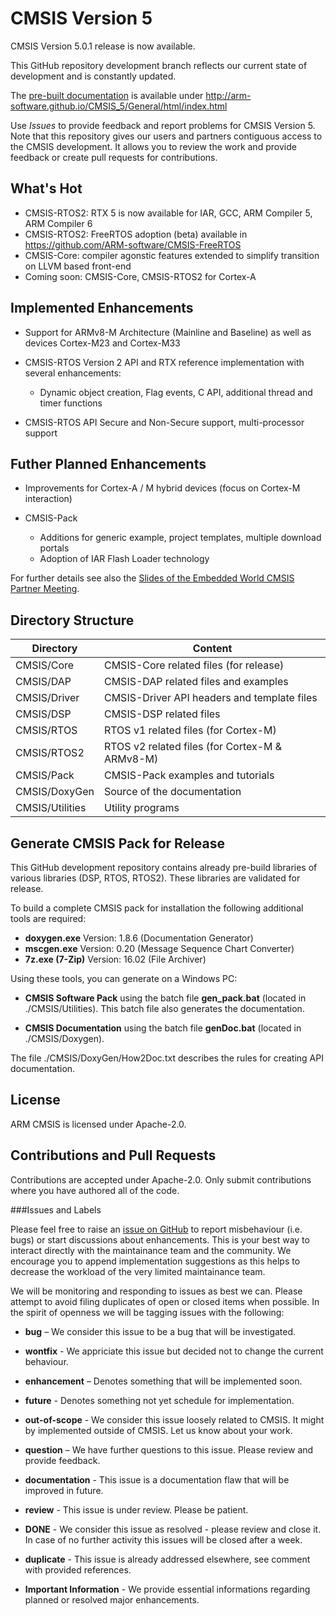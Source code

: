 # CMSIS Version 5

CMSIS Version 5.0.1 release is now available.

This GitHub repository development branch reflects our current state of development and is constantly updated.

The [pre-built documentation](http://arm-software.github.io/CMSIS_5/General/html/index.html) is available under http://arm-software.github.io/CMSIS_5/General/html/index.html

Use *Issues* to provide feedback and report problems for CMSIS Version 5. Note that this repository gives our users and partners contiguous access to the CMSIS development. It allows you to review the work and provide feedback or create pull requests for contributions.

## What's Hot
 - CMSIS-RTOS2: RTX 5 is now available for IAR, GCC, ARM Compiler 5, ARM Compiler 6
 - CMSIS-RTOS2: FreeRTOS adoption (beta) available in https://github.com/ARM-software/CMSIS-FreeRTOS
 - CMSIS-Core: compiler agonstic features extended to simplify transition on LLVM based front-end
 - Coming soon: CMSIS-Core, CMSIS-RTOS2 for Cortex-A

## Implemented Enhancements
 - Support for ARMv8-M Architecture (Mainline and Baseline) as well as devices Cortex-M23 and Cortex-M33

 - CMSIS-RTOS Version 2 API and RTX reference implementation with several enhancements:
     - Dynamic object creation, Flag events, C API, additional thread and timer functions

 - CMSIS-RTOS API Secure and Non-Secure support, multi-processor support

## Futher Planned Enhancements
 - Improvements for Cortex-A / M hybrid devices (focus on Cortex-M interaction)

 - CMSIS-Pack 
     - Additions for generic example, project templates, multiple download portals
     - Adoption of IAR Flash Loader technology

For further details see also the [Slides of the Embedded World CMSIS Partner Meeting](https://github.com/ARM-software/CMSIS_5/blob/master/CMSIS_EW2016.pdf).

## Directory Structure

| Directory       | Content                                        |                
| --------------- | ---------------------------------------------- |
| CMSIS/Core      | CMSIS-Core related files (for release)         |
| CMSIS/DAP       | CMSIS-DAP related files and examples           |
| CMSIS/Driver    | CMSIS-Driver API headers and template files    |
| CMSIS/DSP       | CMSIS-DSP related files                        |
| CMSIS/RTOS      | RTOS v1 related files (for Cortex-M)           |
| CMSIS/RTOS2     | RTOS v2 related files (for Cortex-M & ARMv8-M) |
| CMSIS/Pack      | CMSIS-Pack examples and tutorials              |
| CMSIS/DoxyGen   | Source of the documentation                    |
| CMSIS/Utilities | Utility programs                               |

## Generate CMSIS Pack for Release

This GitHub development repository contains already pre-build libraries of various libraries (DSP, RTOS, RTOS2).
These libraries are validated for release.

To build a complete CMSIS pack for installation the following additional tools are required:
 - **doxygen.exe**    Version: 1.8.6 (Documentation Generator)
 - **mscgen.exe**     Version: 0.20  (Message Sequence Chart Converter)
 - **7z.exe (7-Zip)** Version: 16.02 (File Archiver)
  
Using these tools, you can generate on a Windows PC:
 - **CMSIS Software Pack** using the batch file **gen_pack.bat** (located in ./CMSIS/Utilities). This batch file also generates the documentation.
  
 - **CMSIS Documentation** using the batch file **genDoc.bat** (located in ./CMSIS/Doxygen). 

The file ./CMSIS/DoxyGen/How2Doc.txt describes the rules for creating API documentation.

## License

ARM CMSIS is licensed under Apache-2.0.

## Contributions and Pull Requests

Contributions are accepted under Apache-2.0. Only submit contributions where you have authored all of the code.

###Issues and Labels

Please feel free to raise an [issue on GitHub](https://github.com/ARM-software/CMSIS_5/issues)
to report misbehaviour (i.e. bugs) or start discussions about enhancements. This
is your best way to interact directly with the maintainance team and the community.
We encourage you to append implementation suggestions as this helps to decrease the
workload of the very limited maintainance team. 

We will be monitoring and responding to issues as best we can.
Please attempt to avoid filing duplicates of open or closed items when possible.
In the spirit of openness we will be tagging issues with the following:

- **bug** – We consider this issue to be a bug that will be investigated.

- **wontfix** - We appriciate this issue but decided not to change the current behaviour.
	
- **enhancement** – Denotes something that will be implemented soon. 

- **future** - Denotes something not yet schedule for implementation.

- **out-of-scope** - We consider this issue loosely related to CMSIS. It might by implemented outside of CMSIS. Let us know about your work.
	
- **question** – We have further questions to this issue. Please review and provide feedback.

- **documentation** - This issue is a documentation flaw that will be improved in future.

- **review** - This issue is under review. Please be patient.
	
- **DONE** - We consider this issue as resolved - please review and close it. In case of no further activity this issues will be closed after a week.

- **duplicate** - This issue is already addressed elsewhere, see comment with provided references.

- **Important Information** - We provide essential informations regarding planned or resolved major enhancements.


